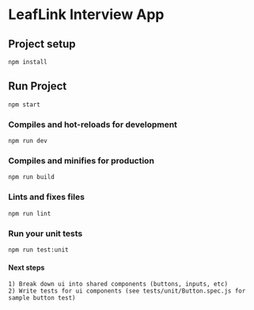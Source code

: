# LeafLink Interview App

## Project setup
```
npm install
```
## Run Project
```
npm start
```
### Compiles and hot-reloads for development
```
npm run dev
```

### Compiles and minifies for production
```
npm run build
```

### Lints and fixes files
```
npm run lint
```

### Run your unit tests
```
npm run test:unit
```

#### Next steps
```
1) Break down ui into shared components (buttons, inputs, etc)
2) Write tests for ui components (see tests/unit/Button.spec.js for sample button test)